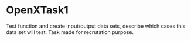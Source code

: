 # OpenXTask1
Test function and create input/output data sets, describe which cases this data set will test.
Task made for recrutation purpose.
